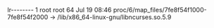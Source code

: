 lr-------- 1 root root 64 Jul 19 08:46 proc/6/map_files/7fe8f54f1000-7fe8f54f2000 -> /lib/x86_64-linux-gnu/libncurses.so.5.9

